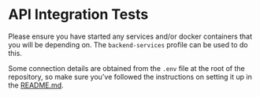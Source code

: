# API Integration Tests

Please ensure you have started any services and/or docker containers that you will be depending on. The
`backend-services` profile can be used to do this.

Some connection details are obtained from the `.env` file at the root of the repository, so make sure you've followed
the instructions on setting it up in the [README.md](../../README.md).
